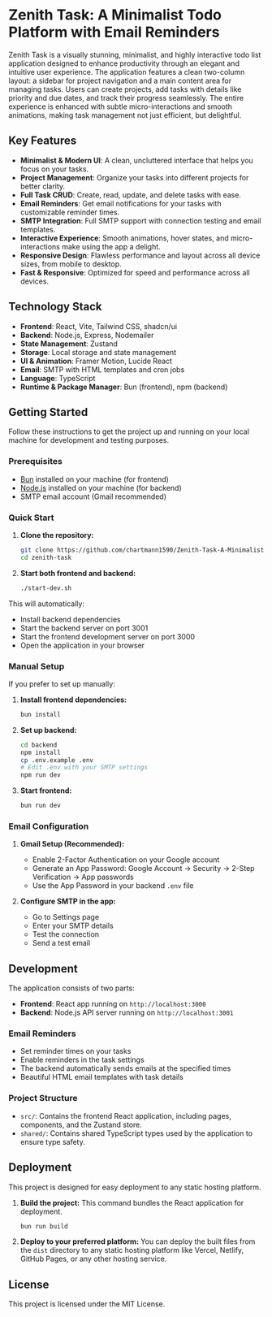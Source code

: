 # Zenith Task: A Minimalist Todo Platform with Email Reminders

Zenith Task is a visually stunning, minimalist, and highly interactive todo list application designed to enhance productivity through an elegant and intuitive user experience. The application features a clean two-column layout: a sidebar for project navigation and a main content area for managing tasks. Users can create projects, add tasks with details like priority and due dates, and track their progress seamlessly. The entire experience is enhanced with subtle micro-interactions and smooth animations, making task management not just efficient, but delightful.

## Key Features

- **Minimalist & Modern UI**: A clean, uncluttered interface that helps you focus on your tasks.
- **Project Management**: Organize your tasks into different projects for better clarity.
- **Full Task CRUD**: Create, read, update, and delete tasks with ease.
- **Email Reminders**: Get email notifications for your tasks with customizable reminder times.
- **SMTP Integration**: Full SMTP support with connection testing and email templates.
- **Interactive Experience**: Smooth animations, hover states, and micro-interactions make using the app a delight.
- **Responsive Design**: Flawless performance and layout across all device sizes, from mobile to desktop.
- **Fast & Responsive**: Optimized for speed and performance across all devices.

## Technology Stack

- **Frontend**: React, Vite, Tailwind CSS, shadcn/ui
- **Backend**: Node.js, Express, Nodemailer
- **State Management**: Zustand
- **Storage**: Local storage and state management
- **UI & Animation**: Framer Motion, Lucide React
- **Email**: SMTP with HTML templates and cron jobs
- **Language**: TypeScript
- **Runtime & Package Manager**: Bun (frontend), npm (backend)

## Getting Started

Follow these instructions to get the project up and running on your local machine for development and testing purposes.

### Prerequisites

- [Bun](https://bun.sh/) installed on your machine (for frontend)
- [Node.js](https://nodejs.org/) installed on your machine (for backend)
- SMTP email account (Gmail recommended)

### Quick Start

1. **Clone the repository:**
   ```bash
   git clone https://github.com/chartmann1590/Zenith-Task-A-Minimalist-Todo.git
   cd zenith-task
   ```

2. **Start both frontend and backend:**
   ```bash
   ./start-dev.sh
   ```

This will automatically:
- Install backend dependencies
- Start the backend server on port 3001
- Start the frontend development server on port 3000
- Open the application in your browser

### Manual Setup

If you prefer to set up manually:

1. **Install frontend dependencies:**
   ```bash
   bun install
   ```

2. **Set up backend:**
   ```bash
   cd backend
   npm install
   cp .env.example .env
   # Edit .env with your SMTP settings
   npm run dev
   ```

3. **Start frontend:**
   ```bash
   bun run dev
   ```

### Email Configuration

1. **Gmail Setup (Recommended):**
   - Enable 2-Factor Authentication on your Google account
   - Generate an App Password: Google Account → Security → 2-Step Verification → App passwords
   - Use the App Password in your backend `.env` file

2. **Configure SMTP in the app:**
   - Go to Settings page
   - Enter your SMTP details
   - Test the connection
   - Send a test email

## Development

The application consists of two parts:

- **Frontend**: React app running on `http://localhost:3000`
- **Backend**: Node.js API server running on `http://localhost:3001`

### Email Reminders

- Set reminder times on your tasks
- Enable reminders in the task settings
- The backend automatically sends emails at the specified times
- Beautiful HTML email templates with task details

### Project Structure

-   `src/`: Contains the frontend React application, including pages, components, and the Zustand store.
-   `shared/`: Contains shared TypeScript types used by the application to ensure type safety.

## Deployment

This project is designed for easy deployment to any static hosting platform.

1.  **Build the project:**
    This command bundles the React application for deployment.
    ```bash
    bun run build
    ```

2.  **Deploy to your preferred platform:**
    You can deploy the built files from the `dist` directory to any static hosting platform like Vercel, Netlify, GitHub Pages, or any other hosting service.

## License

This project is licensed under the MIT License.
